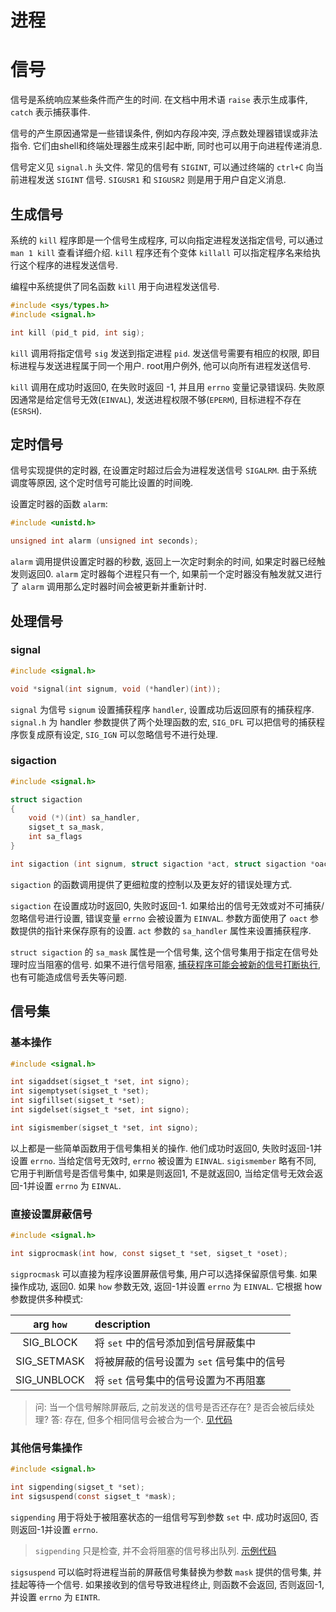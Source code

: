 # 进程

# 信号
信号是系统响应某些条件而产生的时间. 在文档中用术语 `raise` 表示生成事件, `catch` 表示捕获事件.

信号的产生原因通常是一些错误条件, 例如内存段冲突, 浮点数处理器错误或非法指令. 它们由shell和终端处理器生成来引起中断, 同时也可以用于向进程传递消息.

信号定义见 `signal.h` 头文件. 常见的信号有 `SIGINT`, 可以通过终端的 `ctrl+C` 向当前进程发送 `SIGINT` 信号. `SIGUSR1` 和 `SIGUSR2` 则是用于用户自定义消息.

## 生成信号
系统的 `kill` 程序即是一个信号生成程序, 可以向指定进程发送指定信号, 可以通过 `man 1 kill` 查看详细介绍. `kill` 程序还有个变体 `killall` 可以指定程序名来给执行这个程序的进程发送信号.

编程中系统提供了同名函数 `kill` 用于向进程发送信号.
```C
#include <sys/types.h>
#include <signal.h>

int kill (pid_t pid, int sig);
```
`kill` 调用将指定信号 `sig` 发送到指定进程 `pid`. 发送信号需要有相应的权限, 即目标进程与发送进程属于同一个用户. root用户例外, 他可以向所有进程发送信号.

`kill` 调用在成功时返回0, 在失败时返回 -1, 并且用 `errno` 变量记录错误码. 失败原因通常是给定信号无效(`EINVAL`), 发送进程权限不够(`EPERM`), 目标进程不存在(`ESRSH`).

## 定时信号
信号实现提供的定时器, 在设置定时超过后会为进程发送信号 `SIGALRM`. 由于系统调度等原因, 这个定时信号可能比设置的时间晚.

设置定时器的函数 `alarm`:
```C
#include <unistd.h>

unsigned int alarm (unsigned int seconds);
```

`alarm` 调用提供设置定时器的秒数, 返回上一次定时剩余的时间, 如果定时器已经触发则返回0. `alarm` 定时器每个进程只有一个, 如果前一个定时器没有触发就又进行了 `alarm` 调用那么定时器时间会被更新并重新计时.

## 处理信号
### signal
```C
#include <signal.h>

void *signal(int signum, void (*handler)(int));
```

`signal` 为信号 `signum` 设置捕获程序 `handler`, 设置成功后返回原有的捕获程序. `signal.h` 为 handler 参数提供了两个处理函数的宏, `SIG_DFL` 可以把信号的捕获程序恢复成原有设定, `SIG_IGN` 可以忽略信号不进行处理.

### sigaction
```C
#include <signal.h>

struct sigaction
{
    void (*)(int) sa_handler,
    sigset_t sa_mask,
    int sa_flags
}

int sigaction (int signum, struct sigaction *act, struct sigaction *oact);
```

`sigaction` 的函数调用提供了更细粒度的控制以及更友好的错误处理方式.

`sigaction` 在设置成功时返回0, 失败时返回-1. 如果给出的信号无效或对不可捕获/忽略信号进行设置, 错误变量 `errno` 会被设置为 `EINVAL`. 参数方面使用了 `oact` 参数提供的指针来保存原有的设置. `act` 参数的 `sa_handler` 属性来设置捕获程序.

`struct sigaction` 的 `sa_mask` 属性是一个信号集, 这个信号集用于指定在信号处理时应当阻塞的信号. 如果不进行信号阻塞, [捕获程序可能会被新的信号打断执行](./code/gsigint_test.v3.c), 也有可能造成信号丢失等问题.

## 信号集
### 基本操作
```C
#include <signal.h>

int sigaddset(sigset_t *set, int signo);
int sigemptyset(sigset_t *set);
int sigfillset(sigset_t *set);
int sigdelset(sigset_t *set, int signo);

int sigismember(sigset_t *set, int signo);
```

以上都是一些简单函数用于信号集相关的操作. 他们成功时返回0, 失败时返回-1并设置 `errno`. 当给定信号无效时, `errno` 被设置为 `EINVAL`. `sigismember` 略有不同, 它用于判断信号是否信号集中, 如果是则返回1, 不是就返回0, 当给定信号无效会返回-1并设置 `errno` 为 `EINVAL`.

### 直接设置屏蔽信号
```C
#include <signal.h>

int sigprocmask(int how, const sigset_t *set, sigset_t *oset);
```

`sigprocmask` 可以直接为程序设置屏蔽信号集, 用户可以选择保留原信号集. 如果操作成功, 返回0. 如果 `how` 参数无效, 返回-1并设置 `errno` 为 `EINVAL`. 它根据 how 参数提供多种模式:

|  arg `how`  | description                               |
| :---------: | :---------------------------------------- |
|  SIG_BLOCK  | 将 `set` 中的信号添加到信号屏蔽集中       |
| SIG_SETMASK | 将被屏蔽的信号设置为 `set` 信号集中的信号 |
| SIG_UNBLOCK | 将 `set` 信号集中的信号设置为不再阻塞     |

>问: 当一个信号解除屏蔽后, 之前发送的信号是否还存在? 是否会被后续处理?
>答: 存在, 但多个相同信号会被合为一个. [见代码](./code/sigint_test.v4.c)

### 其他信号集操作
```C
#include <signal.h>

int sigpending(sigset_t *set);
int sigsuspend(const sigset_t *mask);
```

`sigpending` 用于将处于被阻塞状态的一组信号写到参数 `set` 中. 成功时返回0, 否则返回-1并设置 `errno`.

>`sigpending` 只是检查, 并不会将阻塞的信号移出队列. [示例代码](./code/sigint_test.v5.c)

`sigsuspend` 可以临时将进程当前的屏蔽信号集替换为参数 `mask` 提供的信号集, 并挂起等待一个信号. 如果接收到的信号导致进程终止, 则函数不会返回, 否则返回-1, 并设置 `errno` 为 `EINTR`.
